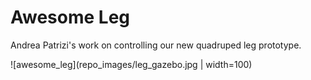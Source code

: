 # Awesome Leg 

Andrea Patrizi's work on controlling our new quadruped leg prototype.

![awesome_leg](repo_images/leg_gazebo.jpg | width=100)

